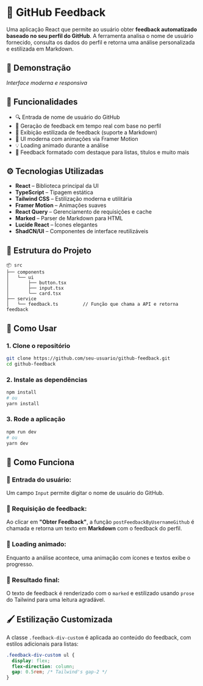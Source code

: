 # 🚀 GitHub Feedback

Uma aplicação React que permite ao usuário obter **feedback automatizado baseado no seu perfil do GitHub**. A ferramenta analisa o nome de usuário fornecido, consulta os dados do perfil e retorna uma análise personalizada e estilizada em Markdown.

## 📸 Demonstração

_Interface moderna e responsiva_

## 🧠 Funcionalidades

- 🔍 Entrada de nome de usuário do GitHub
- 🧾 Geração de feedback em tempo real com base no perfil
- 🎨 Exibição estilizada de feedback (suporte a Markdown)
- 🌈 UI moderna com animações via Framer Motion
- 💡 Loading animado durante a análise
- 📜 Feedback formatado com destaque para listas, títulos e muito mais

## ⚙️ Tecnologias Utilizadas

- **React** – Biblioteca principal da UI
- **TypeScript** – Tipagem estática
- **Tailwind CSS** – Estilização moderna e utilitária
- **Framer Motion** – Animações suaves
- **React Query** – Gerenciamento de requisições e cache
- **Marked** – Parser de Markdown para HTML
- **Lucide React** – Ícones elegantes
- **ShadCN/UI** – Componentes de interface reutilizáveis

## 🧩 Estrutura do Projeto

```
📦 src
├── components
│   └── ui
│       ├── button.tsx
│       ├── input.tsx
│       └── card.tsx
├── service
│   └── feedback.ts         // Função que chama a API e retorna feedback
```

## 🧪 Como Usar

### 1. Clone o repositório

```bash
git clone https://github.com/seu-usuario/github-feedback.git
cd github-feedback
```

### 2. Instale as dependências

```bash
npm install
# ou
yarn install
```

### 3. Rode a aplicação

```bash
npm run dev
# ou
yarn dev
```

## 🧾 Como Funciona

### 🔹 Entrada do usuário:

Um campo `Input` permite digitar o nome de usuário do GitHub.

### 🔹 Requisição de feedback:

Ao clicar em **"Obter Feedback"**, a função `postFeedbackByUsernameGithub` é chamada e retorna um texto em **Markdown** com o feedback do perfil.

### 🔹 Loading animado:

Enquanto a análise acontece, uma animação com ícones e textos exibe o progresso.

### 🔹 Resultado final:

O texto de feedback é renderizado com o `marked` e estilizado usando `prose` do Tailwind para uma leitura agradável.

## 🖌️ Estilização Customizada

A classe `.feedback-div-custom` é aplicada ao conteúdo do feedback, com estilos adicionais para listas:

```css
.feedback-div-custom ul {
  display: flex;
  flex-direction: column;
  gap: 0.5rem; /* Tailwind's gap-2 */
}
```

